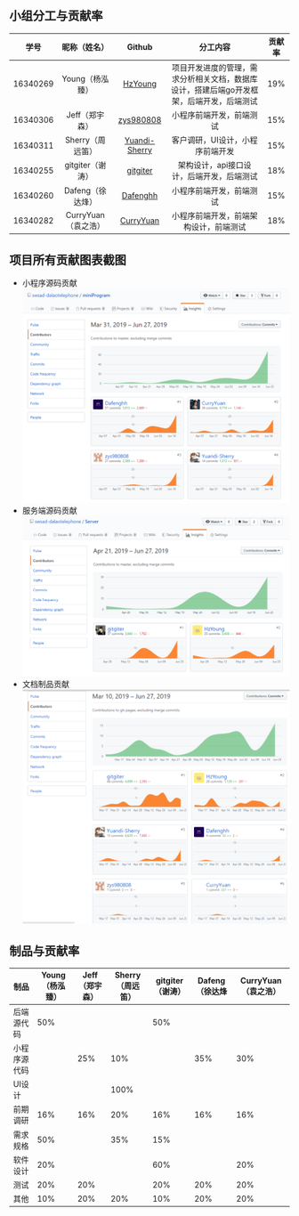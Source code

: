 ## 小组分工与贡献率

|学号|昵称（姓名）|Github|分工内容|贡献率|
|:--:|:--:|:--:|:--:|:--:|
|16340269|Young（杨泓臻）|[HzYoung](https://github.com/HzYoung)|项目开发进度的管理，需求分析相关文档，数据库设计，搭建后端go开发框架，后端开发，后端测试|19%|
|16340306|Jeff（郑宇森）|[zys980808](https://github.com/zys980808)|小程序前端开发，前端测试|15%|
|16340311|Sherry（周远笛）|[Yuandi-Sherry](https://github.com/Yuandi-Sherry)|客户调研，UI设计，小程序前端开发|15%|
|16340255|gitgiter（谢涛）|[gitgiter](https://github.com/gitgiter)|架构设计，api接口设计，后端开发，后端测试|18%|
|16340260|Dafeng（徐达烽）|[Dafenghh](https://github.com/Dafenghh)|小程序前端开发，前端测试|15%|
|16340282|CurryYuan（袁之浩）|[CurryYuan](https://github.com/CurryYuan)|小程序前端开发，前端架构设计，前端测试|18%|



## 项目所有贡献图表截图
- 小程序源码贡献
![小程序源码贡献](images/weApp-contribution.PNG)
- 服务端源码贡献
![服务端源码贡献](images/server-contribution.PNG)
- 文档制品贡献
![文档制品贡献](images/docs-contribution.PNG)


## 制品与贡献率

| 制品       | Young（杨泓臻） | Jeff（郑宇森） | Sherry（周远笛） |gitgiter（谢涛） | Dafeng（徐达烽| CurryYuan（袁之浩） |
| ---------- | ---- | ------ | ------ | ------ | ------ | ------ |
| 后端源代码  | 50% |    |   |  50%  |   |    |
| 小程序源代码  |   |  25%  |  10% |   | 35%  |  30%  |
| UI设计   |   |     | 100%   |  |    |   |
| 前期调研   | 16%  |  16%    | 20%    |  16%     | 16%    | 16%    |
| 需求规格 | 50%  |  | 35%  | 15%  |     |    |
| 软件设计 |  20% |  | | 60%|   | 20%|
| 测试 | 20% | 20% |   | 20% | 20% | 20%|
| 其他 | 10% | 20% | 20% | 10% | 20%| 20%|
